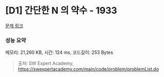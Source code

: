 # [D1] 간단한 N 의 약수 - 1933 

[문제 링크](https://swexpertacademy.com/main/code/problem/problemDetail.do?contestProbId=AV5PhcWaAKIDFAUq) 

### 성능 요약

메모리: 21,260 KB, 시간: 124 ms, 코드길이: 253 Bytes



> 출처: SW Expert Academy, https://swexpertacademy.com/main/code/problem/problemList.do